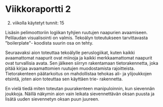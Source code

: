 # Viikkoraportti 2

2. viikolla käytetyt tunnit: 15

Lisäsin pelimoottoriin logiikan tyhjien ruutujen naapurien avaamiseen. Pelilaudan visualisointi on valmis. Tekoälyn toteutukseen tarvittavasta "boilerplate"- koodista suurin osa on tehty.

Seuraavaksi aion toteuttaa tekoälylle peruslogiikat, kuten kaikki avaamattomat naapurit ovat miinoja ja kaikki merkkaamattomat naapurit ovat turvallisia avata.
Sen jälkeen siirryn rakentamaan tietorakennetta, joka pitää kirjaa avaamattomien ruutujen muodostamista rajoitteista.
Tietorakenteen päätarkoitus on mahdollistaa tehokas ali- ja ylijoukkojen etsintä, joten aion toteuttaa sen käyttäen trie- rakennetta.

En vielä tiedä miten toteutan puurakenteen manipuloinnin, kun sievennän joukkoja.
Näillä näkymin aion vain leikata sievennettävän oksan puusta ja lisätä uuden sievennetyn oksan puun juureen.
